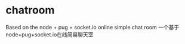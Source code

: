 # chatroom
Based on the node + pug + socket.io online simple chat room 
一个基于node+pug+socket.io在线简易聊天室
